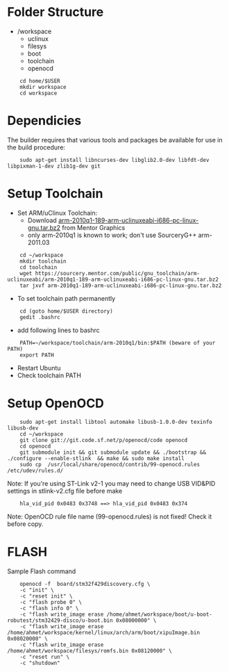 Folder Structure
=========
* /workspace
  - uclinux
  - filesys
  - boot
  - toolchain
  - openocd

```
	cd home/$USER
	mkdir workspace
	cd workspace
```
Dependicies
=========
The builder requires that various tools and packages be available for use in
the build procedure:
```
	sudo apt-get install libncurses-dev libglib2.0-dev libfdt-dev libpixman-1-dev zlib1g-dev git
```
Setup Toolchain
=========
* Set ARM/uClinux Toolchain:
  - Download [arm-2010q1-189-arm-uclinuxeabi-i686-pc-linux-gnu.tar.bz2](https://sourcery.mentor.com/public/gnu_toolchain/arm-uclinuxeabi/arm-2010q1-189-arm-uclinuxeabi-i686-pc-linux-gnu.tar.bz2) from Mentor Graphics
  - only arm-2010q1 is known to work; don't use SourceryG++ arm-2011.03
```
	cd ~/workspace
	mkdir toolchain
	cd toolchain
	wget https://sourcery.mentor.com/public/gnu_toolchain/arm-uclinuxeabi/arm-2010q1-189-arm-uclinuxeabi-i686-pc-linux-gnu.tar.bz2
	tar jxvf arm-2010q1-189-arm-uclinuxeabi-i686-pc-linux-gnu.tar.bz2
```
* To set toolchain path permanently
```
	cd (goto home/$USER directory)
	gedit .bashrc
```
* add following lines to bashrc
```
	PATH=~/workspace/toolchain/arm-2010q1/bin:$PATH (beware of your PATH)
	export PATH
```
* Restart Ubuntu
* Check toolchain PATH

Setup OpenOCD
=========
```
	sudo apt-get install libtool automake libusb-1.0.0-dev texinfo libusb-dev
	cd ~/workspace
	git clone git://git.code.sf.net/p/openocd/code openocd
	cd openocd
	git submodule init && git submodule update && ./bootstrap && ./configure --enable-stlink  && make && sudo make install	
	sudo cp  /usr/local/share/openocd/contrib/99-openocd.rules /etc/udev/rules.d/
```
Note: If you're using ST-Link v2-1 you may need to change USB VID&PID settings in stlink-v2.cfg file before make
```
	hla_vid_pid 0x0483 0x3748 ==> hla_vid_pid 0x0483 0x374
```
Note: OpenOCD rule file name (99-openocd.rules) is not fixed! Check it before copy.

FLASH
=========	
Sample Flash command
```	
	openocd -f  board/stm32f429discovery.cfg \
	-c "init" \
	-c "reset init" \
	-c "flash probe 0" \
	-c "flash info 0" \
	-c "flash write_image erase /home/ahmet/workspace/boot/u-boot-robutest/stm32429-disco/u-boot.bin 0x08000000" \
	-c "flash write_image erase /home/ahmet/workspace/kernel/linux/arch/arm/boot/xipuImage.bin 0x08020000" \
	-c "flash write_image erase /home/ahmet/workspace/filesys/romfs.bin 0x08120000" \
	-c "reset run" \
	-c "shutdown"
```
	
